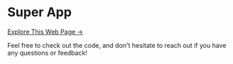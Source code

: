 # Super App

[Explore This Web Page → ](https://technoid583.github.io/super-app-landing/)

Feel free to check out the code, and don't hesitate to reach out if you have any questions or feedback!

